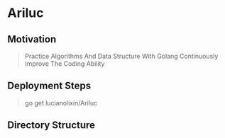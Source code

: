 # Ariluc
## Motivation
> Practice Algorithms And Data Structure With Golang
> Continuously Improve The Coding Ability

## Deployment Steps
> go get lucianolixin/Ariluc

## Directory Structure


